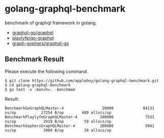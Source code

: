# golang-graphql-benchmark

benchmark of graphql framework in golang.

* [graphql-go/graphql](https://github.com/graphql-go/graphql)
* [playlyfe/go-graphql](https://github.com/playlyfe/go-graphql)
* [graph-gophers/graphql-go](https://github.com/graph-gophers/graphql-go)

## Benchmark Result

Please execute the following command.

```
$ git clone https://github.com/appleboy/golang-graphql-benchmark.git
$ cd golang-graphql-benchmark
$ go test -v -bench=. -benchmem
```

Result:

```
BenchmarkGoGraphQLMaster-4                 20000             84131 ns/op           27254 B/op        489 allocs/op
BenchmarkPlaylyfeGraphQLMaster-4          200000              7531 ns/op            2919 B/op         59 allocs/op
BenchmarkGophersGraphQLMaster-4           200000              5041 ns/op            3909 B/op         39 allocs/op
```
